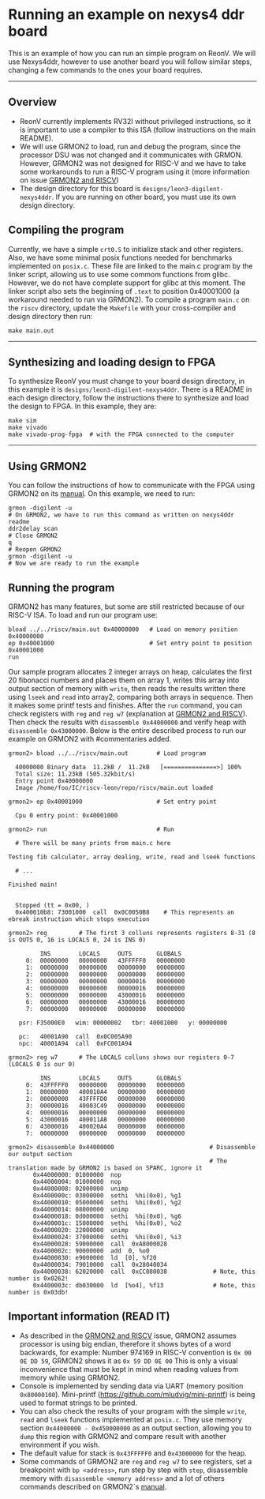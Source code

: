 # Running an example on nexys4 ddr board

This is an example of how you can run an simple program on ReonV. We will use Nexys4ddr, however to use another board you will follow similar steps, 
changing a few commands to the ones your board requires.

---
## Overview
* ReonV currently implements RV32I without privileged instructions, so it is important to use a compiler to this ISA (follow instructions on the main README). 
* We will use GRMON2 to load, run and debug the program, since the processor DSU was not changed and it communicates with GRMON. However, GRMON2 was not designed for RISC-V and we have to take some workarounds to run a RISC-V program using it (more information on issue [GRMON2 and RISCV](https://github.com/lcbcFoo/ReonV/issues/5))
* The design directory for this board is `designs/leon3-digilent-nexys4ddr`. If you are running on other board, you must use its own design directory.

## Compiling the program
Currently, we have a simple `crt0.S` to initialize stack and other registers. Also, we have some minimal posix functions needed for benchmarks implemented on `posix.c`. These file are linked to the main.c program by the linker script, allowing us to use some commom functions from glibc. However, we do not have complete support for glibc at this moment. The linker script also sets the beginning of `.text` to position 0x40001000 (a workaround needed to run via GRMON2). To compile a program `main.c` on the `riscv` directory, update the `Makefile` with your cross-compiler and design directory then run:   
```
make main.out
```

---
## Synthesizing and loading design to FPGA
To synthesize ReonV you must change to your board design directory, in this example it is `designs/leon3-digilent-nexys4ddr`. There is a README in each design directory, follow the instructions there to synthesize and load the design to FPGA. In this example, they are:
```
make sim
make vivado
make vivado-prog-fpga  # with the FPGA connected to the computer 
```

---
## Using GRMON2
You can follow the instructions of how to communicate with the FPGA using GRMON2 on its [manual](http://www.gaisler.com/doc/grmon2.pdf). On this example, we need to run:
```
grmon -digilent -u
# On GRMON2, we have to run this command as written on nexys4ddr readme
ddr2delay scan
# Close GRMON2
q
# Reopen GRMON2
grmon -digilent -u
# Now we are ready to run the example
```

## Running the program
GRMON2 has many features, but some are still restricted because of our RISC-V ISA. To load and run our program use:
```
bload ../../riscv/main.out 0x40000000   # Load on memory position 0x40000000
ep 0x40001000                           # Set entry point to position 0x40001000
run
```
Our sample program allocates 2 integer arrays on heap, calculates the first 20 fibonacci numbers and places them on array 1, writes this array into output section of memory with `write`, then reads the results written there using `lseek` and `read` into array2, comparing both arrays in sequence. Then it makes some printf tests and finishes.
After the `run` command, you can check registers with `reg` and `reg w7` (explanation at [GRMON2 and RISCV](https://github.com/lcbcFoo/ReonV/issues/5)). Then check the results with `disassemble 0x44000000` and verify heap with `disassemble 0x43000000`. Below is the entire described process to run our example on GRMON2 with #commentaries added.
```
grmon2> bload ../../riscv/main.out        # Load program 

  40000000 Binary data  11.2kB /  11.2kB   [===============>] 100%  
  Total size: 11.23kB (505.32kbit/s)                              
  Entry point 0x40000000                                                                       
  Image /home/foo/IC/riscv-leon/repo/riscv/main.out loaded 
  
grmon2> ep 0x40001000                     # Set entry point                                                                 

  Cpu 0 entry point: 0x40001000  
  
grmon2> run                               # Run

  # There will be many prints from main.c here 

Testing fib calculator, array dealing, write, read and lseek functions

  # ...
  
Finished main!

  
  Stopped (tt = 0x00, )                                                                   
  0x400010b8: 73001000  call  0x0C0050B8    # This represents an ebreak instruction which stops execution
  
grmon2> reg         # The first 3 colluns represents registers 8-31 (8 is OUTS 0, 16 is LOCALS 0, 24 is INS 0)

         INS        LOCALS     OUTS       GLOBALS
     0:  00000000   00000000   43FFFFF0   00000000
     1:  00000000   00000000   00000000   00000000
     2:  00000000   00000000   00000000   00000000
     3:  00000000   00000000   00000016   00000000
     4:  00000000   00000000   00000016   00000000
     5:  00000000   00000000   43000016   00000000
     6:  00000000   00000000   43000016   00000000
     7:  00000000   00000000   00000000   00000000
  
   psr: F35000E0   wim: 00000002   tbr: 40001000   y: 00000000
  
   pc:   40001A90  call  0x0C005A90            
   npc:  40001A94  call  0xFC001A94 
   
grmon2> reg w7      # The LOCALS colluns shows our registers 0-7 (LOCALS 0 is our 0)

         INS        LOCALS     OUTS       GLOBALS
     0:  43FFFFF0   00000000   00000000   00000000
     1:  00000000   400010A4   00000000   00000000
     2:  00000000   43FFFFD0   00000000   00000000
     3:  00000016   40003C49   00000000   00000000
     4:  00000016   00000000   00000000   00000000
     5:  43000016   400011A8   00000000   00000000
     6:  43000016   400020A4   00000000   00000000
     7:  00000000   00000000   00000000   00000000      

grmon2> disassemble 0x44000000                           # Disassemble our output section
                                                         # The translation made by GRMON2 is based on SPARC, ignore it
       0x44000000: 01000000  nop                 
       0x44000004: 01000000  nop                 
       0x44000008: 02000000  unimp               
       0x4400000c: 03000000  sethi  %hi(0x0), %g1
       0x44000010: 05000000  sethi  %hi(0x0), %g2
       0x44000014: 08000000  unimp               
       0x44000018: 0d000000  sethi  %hi(0x0), %g6
       0x4400001c: 15000000  sethi  %hi(0x0), %o2
       0x44000020: 22000000  unimp               
       0x44000024: 37000000  sethi  %hi(0x0), %i3
       0x44000028: 59000000  call  0xA8000028    
       0x4400002c: 90000000  add  0, %o0         
       0x44000030: e9000000  ld  [0], %f20       
       0x44000034: 79010000  call  0x28040034    
       0x44000038: 62020000  call  0xCC080038             # Note, this number is 0x0262!
       0x4400003c: db030000  ld  [%o4], %f13              # Note, this number is 0x03db!
```
## Important information (READ IT)
* As described in the [GRMON2 and RISCV](https://github.com/lcbcFoo/ReonV/issues/5) issue, GRMON2 assumes processor is using big endian, therefore it shows bytes of a word backwards, for example:
Number 974169 in RISC-V convention is `0x 00 0E DD 59`, GRMON2 shows it as `0x 59 DD 0E 00`
This is only a visual inconvenience that must be kept in mind when reading values from memory while using GRMON2.
* Console is implemented by sending data via UART (memory position `0x80000100`). Mini-printf (https://github.com/mludvig/mini-printf) is being used to format strings to be printed. 
* You can also check the results of your program with the simple `write`, `read` and `lseek` functions implemented at `posix.c`. They use memory section `0x44000000 - 0x450000000` as an output section, allowing you to `dump` this region with GRMON2 and compare result with another environment if you wish. 
* The default value for stack is `0x43FFFFF0` and `0x43000000` for the heap.
* Some commands of GRMON2 are `reg` and `reg w7` to see registers, set a breakpoint with `bp <address>`, run step by step with `step`, disassemble memory with `disassemble <memory address>` and a lot of others commands described on GRMON2´s [manual](http://www.gaisler.com/doc/grmon2.pdf).


